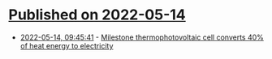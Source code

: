 # [Published on 2022-05-14](index.md)

* [2022-05-14, 09:45:41](https://news.ycombinator.com/item?id=31376386) - [Milestone thermophotovoltaic cell converts 40% of heat energy to electricity](https://www.designboom.com/technology/thermophotovoltaic-cell-converts-40-percent-heat-energy-to-electricity-05-13-2022/)
